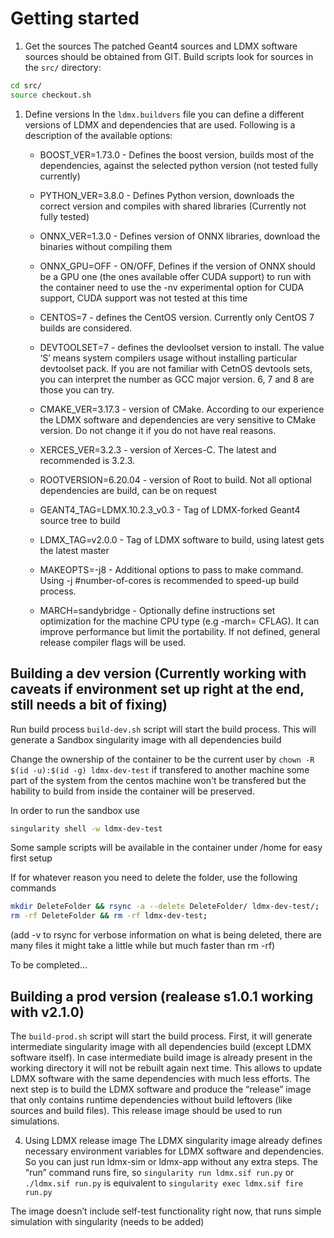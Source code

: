 # Getting started

1. Get the sources
The patched Geant4 sources and LDMX software sources should be obtained from GIT. Build scripts look
for sources in the `src/` directory:
```bash
cd src/
source checkout.sh
```

1. Define versions
In the `ldmx.buildvers` file you can define a different versions of LDMX and dependencies that are used.
Following is a description of the available options:
   * BOOST_VER=1.73.0 - Defines the boost version, builds most of the dependencies, against the selected python version (not tested fully currently)
   
   * PYTHON_VER=3.8.0 - Defines Python version, downloads the correct version and compiles with shared libraries (Currently not fully tested)

   * ONNX_VER=1.3.0 - Defines version of ONNX libraries, download the binaries without compiling them
   
   * ONNX_GPU=OFF - ON/OFF, Defines if the version of ONNX should be a GPU one (the ones available offer CUDA support) to run with the container need to use the -nv experimental option for CUDA support, CUDA support was not tested at this time
   
   * CENTOS=7 - defines the CentOS version. Currently only CentOS 7 builds are considered.

   * DEVTOOLSET=7 - defines the devloolset version to install. The value ‘S’ means system compilers usage without installing particular devtoolset pack. If you are not familiar with CetnOS devtools sets, you can interpret the number as GCC major version. 6, 7 and 8 are those you can try.

   * CMAKE_VER=3.17.3 - version of CMake. According to our experience the LDMX software and dependencies are very sensitive to CMake version. Do not change it if you do not have real reasons.

   * XERCES_VER=3.2.3 - version of Xerces-C. The latest and recommended is 3.2.3.

   * ROOTVERSION=6.20.04 - version of Root to build. Not all optional dependencies are build, can be on request

   * GEANT4_TAG=LDMX.10.2.3_v0.3 - Tag of LDMX-forked Geant4 source tree to build

   * LDMX_TAG=v2.0.0 - Tag of LDMX software to build, using latest gets the latest master

   * MAKEOPTS=-j8 - Additional options to pass to make command. Using -j #number-of-cores is recommended to speed-up build process.

   * MARCH=sandybridge - Optionally define instructions set optimization for the machine CPU type (e.g -march= CFLAG). It can improve performance but limit the portability. If not defined, general release compiler flags will be used.

## Building a dev version (Currently working with caveats if environment set up right at the end, still needs a bit of fixing)

Run build process `build-dev.sh` script will start the build process.
This will generate a Sandbox singularity image with all dependencies build 

Change the ownership of the container to be the current user by `chown -R $(id -u):$(id -g) ldmx-dev-test` if transfered to another machine some part of the system from the centos machine won't be transfered but the hability to build from inside the container will be preserved.

In order to run the sandbox use 
```bash
singularity shell -w ldmx-dev-test
```

Some sample scripts will be available in the container under /home for easy first setup

If for whatever reason you need to delete the folder, use the following commands
```bash
mkdir DeleteFolder && rsync -a --delete DeleteFolder/ ldmx-dev-test/;
rm -rf DeleteFolder && rm -rf ldmx-dev-test;
```
(add -v to rsync for verbose information on what is being deleted, there are many files it might take a little while but much faster than rm -rf)

To be completed...

## Building a prod version (realease s1.0.1 working with v2.1.0)

The `build-prod.sh` script will start the build process. First, it will generate intermediate singularity image with all dependencies build (except LDMX software itself). In case intermediate build image is already present in the working directory it will not be rebuilt again next time. This allows to update LDMX software with the same dependencies with much less efforts. The next step is to build the LDMX software and produce the “release” image that only contains runtime dependencies without build leftovers (like sources and build files). This release image should be used to run simulations.

4. Using LDMX release image
The LDMX singularity image already defines necessary environment variables for LDMX software and dependencies. So you can just run ldmx-sim or ldmx-app without any extra steps. The “run” command runs fire, so 
`singularity run ldmx.sif run.py`
or
`./ldmx.sif run.py`
is equivalent to
`singularity exec ldmx.sif fire run.py`

The image doesn’t include self-test functionality right now, that runs simple simulation with singularity (needs to be added)
